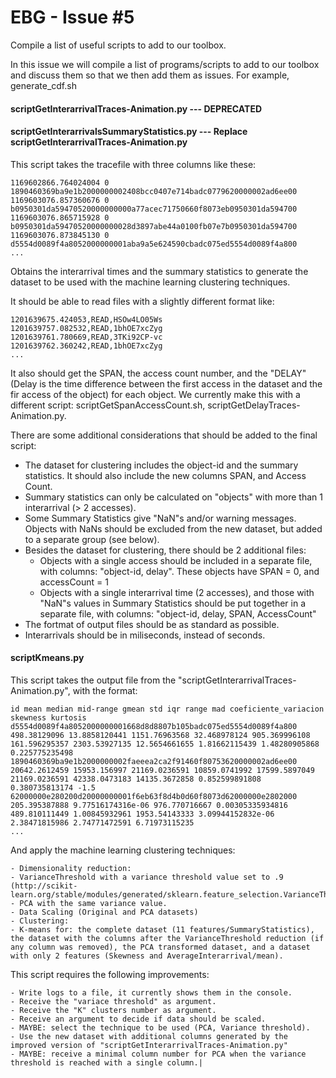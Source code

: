 # EBG - Issue #5
Compile a list of useful scripts to add to our toolbox.

In this issue we will compile a list of programs/scripts to add to our toolbox and discuss them so that we then add them as issues. For example, generate_cdf.sh

#### scriptGetInterarrivalTraces-Animation.py --- DEPRECATED

#### scriptGetInterarrivalsSummaryStatistics.py --- Replace scriptGetInterarrivalTraces-Animation.py

This script takes the tracefile with three columns like these: 

	1169602866.764024004 0 1890460369ba9e1b2000000002408bcc0407e714badc0779620000002ad6ee00
	1169603076.857360676 0 b0950301da59470520000000000a77acec71750660f8073eb0950301da594700
	1169603076.865715928 0 b0950301da59470520000000028d3897abe44a0100fb07e7b0950301da594700
	1169603076.873845130 0 d5554d0089f4a8052000000001aba9a5e624590cbadc075ed5554d0089f4a800
	...

Obtains the interarrival times and the summary statistics to generate the dataset to be used with the machine learning clustering techniques.

It should be able to read files with a slightly different format like:

	1201639675.424053,READ,HSOw4LO05Ws
	1201639757.082532,READ,1bhOE7xcZyg
	1201639761.780669,READ,3TKi92CP-vc
	1201639762.360242,READ,1bhOE7xcZyg
	...

It also should get the SPAN, the access count number, and the "DELAY" (Delay is the time difference between the first access in the dataset and the fir access of the object) for each object. We currently make this with a different script: scriptGetSpanAccessCount.sh, scriptGetDelayTraces-Animation.py.

There are some additional considerations that should be added to the final script:

- The dataset for clustering includes the object-id and the summary statistics. It should also include the new columns SPAN, and Access Count.
- Summary statistics can only be calculated on "objects" with more than 1 interarrival (> 2 accesses). 
- Some Summary Statistics give "NaN"s and/or warning messages. Objects with NaNs should be excluded from the new dataset, but added to a separate group (see below).
- Besides the dataset for clustering, there should be 2 additional files:
	- Objects with a single access should be included in a separate file, with columns: "object-id, delay". These objects have SPAN = 0, and accessCount = 1
	- Objects with a single interarrival time (2 accesses), and those with "NaN"s values in Summary Statistics should be put together in a separate file, with columns: "object-id, delay, SPAN, AccessCount"
- The fortmat of output files should be as standard as possible.
- Interarrivals should be in miliseconds, instead of seconds.

#### scriptKmeans.py

This script takes the output file from the "scriptGetInterarrivalTraces-Animation.py", with the format:

	id mean median mid-range gmean std iqr range mad coeficiente_variacion skewness kurtosis
	d5554d0089f4a8052000000001668d8d8807b105badc075ed5554d0089f4a800 498.38129096 13.8858120441 1151.76963568 32.468978124 905.369996108 161.596295357 2303.53927135 12.5654661655 1.81662115439 1.48280905868 0.225775235498
	1890460369ba9e1b2000000002faeeea2ca2f91460f80753620000002ad6ee00 20642.2612459 15953.156997 21169.0236591 10859.0741992 17599.5897049 21169.0236591 42338.0473183 14135.3672858 0.852599891808 0.380735813174 -1.5
	62000000e280200d20000000001f6eb63f8d4b0d60f8073d62000000e2802000 205.395387888 9.77516174316e-06 976.770716667 0.00305335934816 489.810111449 1.00845932961 1953.54143333 3.09944152832e-06 2.38471815986 2.74771472591 6.71973115235
	...

And apply the machine learning clustering techniques:

    - Dimensionality reduction:
	- VarianceThreshold with a variance threshold value set to .9 (http://scikit-learn.org/stable/modules/generated/sklearn.feature_selection.VarianceThreshold.html#sklearn.feature_selection.VarianceThreshold)
	- PCA with the same variance value.
    - Data Scaling (Original and PCA datasets)
    - Clustering:
	- K-means for: the complete dataset (11 features/SummaryStatistics), the dataset with the columns after the VarianceThreshold reduction (if any column was removed), the PCA transformed dataset, and a dataset with only 2 features (Skewness and AverageInterarrival/mean).

This script requires the following improvements:

	- Write logs to a file, it currently shows them in the console. 
	- Receive the "variace threshold" as argument.
	- Receive the "K" clusters number as argument.
	- Receive an argument to decide if data should be scaled.
	- MAYBE: select the technique to be used (PCA, Variance threshold).
	- Use the new dataset with additional columns generated by the improved version of "scriptGetInterarrivalTraces-Animation.py"
	- MAYBE: receive a minimal column number for PCA when the variance threshold is reached with a single column.|
